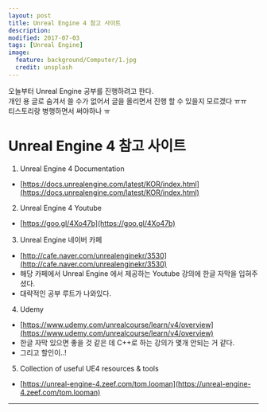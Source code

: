 ```yaml
---
layout: post
title: Unreal Engine 4 참고 사이트 
description:
modified: 2017-07-03
tags: [Unreal Engine]
image:
  feature: background/Computer/1.jpg
  credit: unsplash
---
```


오늘부터 Unreal Engine 공부를 진행하려고 한다.  
개인 용 글로 숨겨서 쓸 수가 없어서 글을 올리면서 진행 할 수 있을지 모르겠다 ㅠㅠ  
티스토리랑 병행하면서 써야하나 ㅠ

# Unreal Engine 4 참고 사이트

1. Unreal Engine 4 Documentation
  - [https://docs.unrealengine.com/latest/KOR/index.html](https://docs.unrealengine.com/latest/KOR/index.html)
  
2. Unreal Engine 4 Youtube
  - [https://goo.gl/4Xo47b](https://goo.gl/4Xo47b)

3. Unreal Engine 네이버 카페
  - [http://cafe.naver.com/unrealenginekr/3530](http://cafe.naver.com/unrealenginekr/3530)
  - 해당 카페에서 Unreal Engine 에서 제공하는 Youtube 강의에 한글 자막을 입혀주셨다.
  - 대략적인 공부 루트가 나와있다.

4. Udemy
  - [https://www.udemy.com/unrealcourse/learn/v4/overview](https://www.udemy.com/unrealcourse/learn/v4/overview)
  - 한글 자막 있으면 좋을 것 같은 데 C++로 하는 강의가 몇개 안되는 거 같다.
  - 그리고 할인이..!

5. Collection of useful UE4 resources & tools
  - [https://unreal-engine-4.zeef.com/tom.looman](https://unreal-engine-4.zeef.com/tom.looman)


--- 